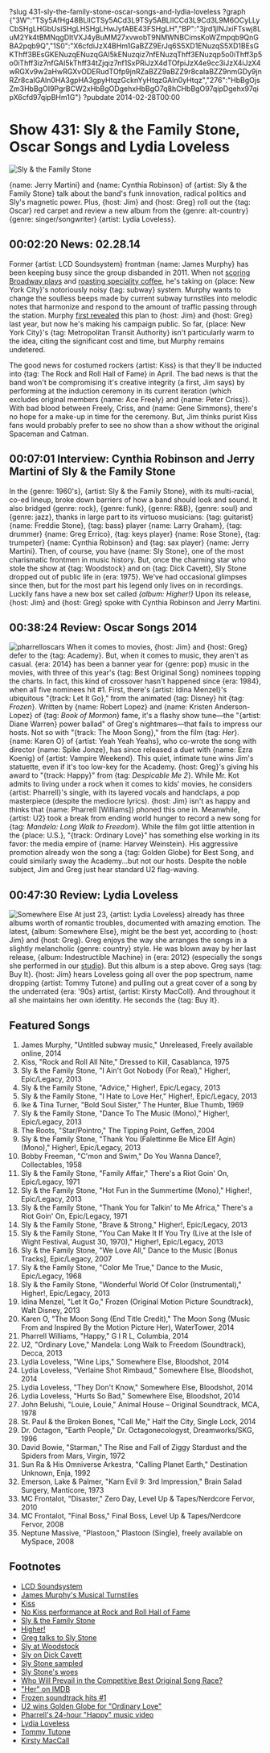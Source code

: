 ?slug 431-sly-the-family-stone-oscar-songs-and-lydia-loveless
?graph {"3W":"TSy5AfHg48BLlICTSy5ACd3L9TSy5ABLlICCd3L9Cd3L9M6OCyLLyCbSHgLHGbUsiSHgLHSHgLHwJyfABE43FSHgLH","BP":"3jrd1jlNJxiFTswj8LuM2Yk4tBMNqgDItVXJ4yBuMM27xvwobT9NMWNBCimsKoWZmpqb9QnGBA2pqb9Q","1S0":"X6cfdiJzX4BHm1GaBZZ9ErJq6S5XD1ENuzqS5XD1BEsGKThff3BEsGKENuzqENuzqGAI5kENuzqiz7nfENuzqThff3ENuzqp5o0iThff3p5o0iThff3iz7nfGAI5kThff34tZjqiz7nf1SxPRiJzX4dTOfpiJzX4e9cc3iJzX4iJzX4wRGXv9w2aHwRGXvODERudTOfp9jnRZaBZZ9aBZZ9r8caIaBZZ9nmGDy9jnRZr8caIGAln0HA3gpHA3gpyHtqzGcknYyHtqzGAln0yHtqz","276":"HbBgOjsZm3HbBgOI9PgrBCW2xHbBgODgehxHbBgO7q8hCHbBgO97qipDgehx97qipX6cfd97qipBHm1G"}
?pubdate 2014-02-28T00:00

# Show 431: Sly & the Family Stone, Oscar Songs and Lydia Loveless

![Sly & the Family Stone](https://static.soundopinions.org/images/2014/sly_web.jpg)

 {name: Jerry Martini} and {name: Cynthia Robinson} of {artist: Sly & the Family Stone} talk about the band's funk innovation, radical politics and Sly's magnetic power. Plus, {host: Jim} and {host: Greg} roll out the {tag: Oscar} red carpet and review a new album from the {genre: alt-country} {genre: singer/songwriter} {artist: Lydia Loveless}.


## 00:02:20 News: 02.28.14
Former {artist: LCD Soundsystem} frontman {name: James Murphy} has been keeping busy since the group disbanded in 2011. When not [scoring Broadway plays](show/414/) and [roasting speciality coffee](http://www.bluebottlecoffee.com/products/house-of-good), he's taking on {place: New York City}'s notoriously noisy {tag: subway} system. Murphy wants to change the soulless beeps made by current subway turnstiles into melodic notes that harmonize and respond to the amount of traffic passing through the station. Murphy [first revealed](https://soundcloud.com/soundopinions/james-murphy-on-his-dream-nyc) this plan to {host: Jim} and {host: Greg} last year, but now he's making his campaign public. So far, {place: New York City}'s {tag: Metropolitan Transit Authority} isn't particularly warm to the idea, citing the significant cost and time, but Murphy remains undetered. 

The good news for costumed rockers {artist: Kiss} is that they'll be inducted into {tag: The Rock and Roll Hall of Fame} in April. The bad news is that the band won't be compromising it's creative integrity (a first, Jim says) by performing at the induction ceremony in its current iteration (which excludes original members {name: Ace Freely} and {name: Peter Criss}). With bad blood between Freely, Criss, and {name: Gene Simmons}, there's no hope for a make-up in time for the ceremony. But, Jim thinks purist Kiss fans would probably prefer to see no show than a show without the original Spaceman and Catman. 


## 00:07:01 Interview: Cynthia Robinson and Jerry Martini of Sly & the Family Stone
In the {genre: 1960's}, {artist: Sly & the Family Stone}, with its multi-racial, co-ed lineup, broke down barriers of how a band should look and sound. It also bridged {genre: rock}, {genre: funk}, {genre: R&B}, {genre: soul} and {genre: jazz}, thanks in large part to its virtuoso musicians: {tag: guitarist} {name: Freddie Stone}, {tag: bass} player {name: Larry Graham}, {tag: drummer} {name: Greg Errico}, {tag: keys player} {name: Rose Stone}, {tag: trumpeter} {name: Cynthia Robinson} and {tag: sax player} {name: Jerry Martini}. Then, of course, you have {name: Sly Stone}, one of the most charismatic frontmen in music history. But, once the charming star who stole the show at {tag: Woodstock} and on {tag: Dick Cavett}, Sly Stone dropped out of public life in {era: 1975}. We've had occasional glimpses since then, but for the most part his legend only lives on in recordings. Luckily fans have a new box set called *{album: Higher!}* Upon its release, {host: Jim} and {host: Greg} spoke with Cynthia Robinson and Jerry Martini.

## 00:38:24 Review: Oscar Songs 2014
![pharrelloscars](https://static.soundopinions.org/images/2014/pharrelloscars.jpg)
When it comes to movies, {host: Jim} and {host: Greg} defer to the {tag: Academy}. But, when it comes to music, they aren't as casual. {era: 2014} has been a banner year for {genre: pop} music in the movies, with three of this year's {tag: Best Original Song} nominees topping the charts. In fact, this kind of crossover hasn't happened since {era: 1984}, when all five nominees hit #1. First, there's {artist: Idina Menzel}'s ubiquitous "{track: Let It Go}," from the animated {tag: Disney} hit {tag: *Frozen*}. Written by {name: Robert Lopez} and {name: Kristen Anderson-Lopez} of {tag: *Book of Mormon*} fame, it's a flashy show tune—the "{artist: Diane Warren} power ballad" of Greg's nightmares—that fails to impress our hosts. Not so with "{track: The Moon Song}," from the film {tag: *Her*}. {name: Karen O} of {artist: Yeah Yeah Yeahs}, who co-wrote the song with director {name: Spike Jonze}, has since released a duet with {name: Ezra Koenig} of {artist: Vampire Weekend}. This quiet, intimate tune wins Jim's statuette, even if it's too low-key for the Academy. 
{host: Greg}'s giving his award to "{track: Happy}" from {tag: *Despicable Me 2*}. While Mr. Kot admits to living under a rock when it comes to kids' movies, he considers {artist: Pharrell}'s single, with its layered vocals and handclaps, a pop masterpiece (despite the mediocre lyrics). {host: Jim} isn't as happy and thinks that {name: Pharrell [Williams]} phoned this one in. Meanwhile, {artist: U2} took a break from ending world hunger to record a new song for {tag: *Mandela: Long Walk to Freedom*}. While the film got little attention in the {place: U.S.}, "{track: Ordinary Love}" has something else working in its favor: the media empire of {name: Harvey Weinstein}. His aggressive promotion already won the song a {tag: Golden Globe} for Best Song, and could similarly sway the Academy...but not our hosts. Despite the noble subject, Jim and Greg just hear standard U2 flag-waving.

## 00:47:30 Review: Lydia Loveless
![Somewhere Else](https://static.soundopinions.org/assets/431/2760.jpg)
At just 23, {artist: Lydia Loveless} already has three albums worth of romantic troubles, documented with amazing emotion. The latest, {album: Somewhere Else}, might be the best yet, according to {host: Jim} and {host: Greg}. Greg enjoys the way she arranges the songs in a slightly melancholic {genre: country} style. He was blown away by her last release, {album: Indestructible Machine} in {era: 2012} (especially the songs she performed in our [studio](http://www.soundopinions.org/show/348/)). But this album is a step above. Greg says {tag: Buy It}. {host: Jim} hears Loveless going all over the pop spectrum, name dropping {artist: Tommy Tutone} and pulling out a great cover of a song by the underrated {era: '90s} artist, {artist: Kirsty MacColl}. And throughout it all she maintains her own identity. He seconds the {tag: Buy It}. 


## Featured Songs
1. James Murphy, "Untitled subway music," Unreleased, Freely available online, 2014
1. Kiss, "Rock and Roll All Nite," Dressed to Kill, Casablanca, 1975
1. Sly & the Family Stone, "I Ain't Got Nobody (For Real)," Higher!, Epic/Legacy, 2013
1. Sly & the Family Stone, "Advice," Higher!, Epic/Legacy, 2013
1. Sly & the Family Stone, "I Hate to Love Her," Higher!, Epic/Legacy, 2013
1. Ike & Tina Turner, "Bold Soul Sister," The Hunter, Blue Thumb, 1969
1. Sly & the Family Stone, "Dance To The Music (Mono)," Higher!, Epic/Legacy, 2013
1. The Roots, "Star/Pointro," The Tipping Point, Geffen, 2004
1. Sly & the Family Stone, "Thank You (Falettinme Be Mice Elf Agin) (Mono)," Higher!, Epic/Legacy, 2013
1. Bobby Freeman, "C'mon and Swim," Do You Wanna Dance?, Collectables, 1958
1. Sly & the Family Stone, "Family Affair," There's a Riot Goin' On, Epic/Legacy, 1971
1. Sly & the Family Stone, "Hot Fun in the Summertime (Mono)," Higher!, Epic/Legacy, 2013
1. Sly & the Family Stone, "Thank You for Talkin' to Me Africa," There's a Riot Goin' On, Epic/Legacy, 1971
1. Sly & the Family Stone, "Brave & Strong," Higher!, Epic/Legacy, 2013
1. Sly & the Family Stone, "You Can Make It If You Try (Live at the Isle of Wight Festival, August 30, 1970)," Higher!, Epic/Legacy, 2013
1. Sly & the Family Stone, "We Love All," Dance to the Music [Bonus Tracks], Epic/Legacy, 2007
1. Sly & the Family Stone, "Color Me True," Dance to the Music, Epic/Legacy, 1968
1. Sly & the Family Stone, "Wonderful World Of Color (Instrumental)," Higher!, Epic/Legacy, 2013
1. Idina Menzel, "Let It Go," Frozen (Original Motion Picture Soundtrack), Walt Disney, 2013
1. Karen O, "The Moon Song (End Title Credit)," The Moon Song (Music From and Inspired By the Motion Picture Her), WaterTower, 2014
1. Pharrell Williams, "Happy," G I R L, Columbia, 2014
1. U2, "Ordinary Love," Mandela: Long Walk to Freedom (Soundtrack), Decca, 2013
1. Lydia Loveless, "Wine Lips," Somewhere Else, Bloodshot, 2014
1. Lydia Loveless, "Verlaine Shot Rimbaud," Somewhere Else, Bloodshot, 2014
1. Lydia Loveless, "They Don't Know," Somewhere Else, Bloodshot, 2014
1. Lydia Loveless, "Hurts So Bad," Somewhere Else, Bloodshot, 2014
1. John Belushi, "Louie, Louie," Animal House – Original Soundtrack, MCA, 1978
1. St. Paul & the Broken Bones, "Call Me," Half the City, Single Lock, 2014
1. Dr. Octagon, "Earth People," Dr. Octagonecologyst, Dreamworks/SKG, 1996
1. David Bowie, "Starman," The Rise and Fall of Ziggy Stardust and the Spiders from Mars, Virgin, 1972
1. Sun Ra & His Omniverse Arkestra, "Calling Planet Earth," Destination Unknown, Enja, 1992
1. Emerson, Lake & Palmer,  "Karn Evil 9: 3rd Impression," Brain Salad Surgery, Manticore, 1973
1. MC Frontalot, "Disaster," Zero Day, Level Up & Tapes/Nerdcore Fervor, 2010
1. MC Frontalot, "Final Boss," Final Boss, Level Up & Tapes/Nerdcore Fervor, 2008
1. Neptune Massive, "Plastoon," Plastoon (Single), freely available on MySpace, 2008

## Footnotes
- [LCD Soundsystem](http://lcdsoundsystem.com/main/)
- [James Murphy's Musical Turnstiles](http://www.rollingstone.com/music/news/james-murphy-wants-to-make-nyc-subway-turnstiles-more-musical-20140224#ixzz2uXjJ5GRn)
- [Kiss](http://www.kissonline.com/)
- [No Kiss performance at Rock and Roll Hall of Fame](http://www.rollingstone.com/music/news/kiss-cancel-rock-hall-of-fame-performance-after-lineup-dispute-20140223)
- [Sly & the Family Stone](http://www.slystonemusic.com/)
- [Higher!](http://www.slystonemusic.com/news/sly-family-stone-deluxe-4cd-box-set-higher-be-released-august-27th)
- [Greg talks to Sly Stone](http://www.popmatters.com/article/sly-stone-says-hes-ready-to-step-back-into-the-spotlight/)
- [Sly at Woodstock](http://www.youtube.com/watch?v=3fZBaPS_XvQ)
- [Sly on Dick Cavett](http://vimeo.com/23614362)
- [Sly Stone sampled](http://www.whosampled.com/Sly-%26-the-Family-Stone/)
- [Sly Stone's woes](http://latimesblogs.latimes.com/gossip/2011/09/sly-stone-homeless-sly-and-the-family-stone.html)
- [Who Will Prevail in the Competitive Best Original Song Race?](http://www.hollywoodreporter.com/race/oscars-who-will-prevail-competitive-683073)
- ["Her" on IMDB](http://www.imdb.com/title/tt1798709/)
- [Frozen soundtrack hits #1](http://www.rollingstone.com/music/news/on-the-charts-frozen-soundtrack-rides-polar-vortex-to-number-one-20140108)
- [U2 wins Golden Globe for "Ordinary Love"](http://www.spin.com/articles/2014-golden-globe-best-song-u2-ordinary-love/)
- [Pharrell's 24-hour "Happy" music video](http://24hoursofhappy.com/)
- [Lydia Loveless](http://lydialoveless.com/)
- [Tommy Tutone](http://www.youtube.com/watch?v=6WTdTwcmxyo)
- [Kirsty MacCall](http://www.kirstymaccoll.com/)
